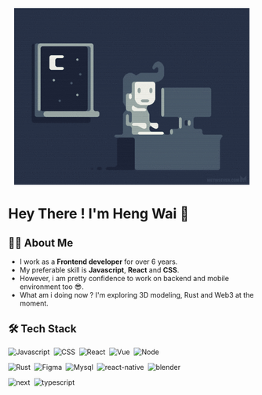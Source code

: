 <!-- Banner -->
<div style="text-align:center;">
  <img src="./programmer-pixel.gif"/>
</div>


# Hey There ! I'm Heng Wai 👋

## **🧑‍💻  About Me**

- I work as a **Frontend developer** for over 6 years.
- My preferable skill is **Javascript**, **React** and **CSS**.
- However, i am pretty confidence to work on backend and mobile environment too 😎.
- What am i doing now ? I'm exploring 3D modeling, Rust and Web3 at the moment.

## **🛠 Tech Stack**

![Javascript](https://img.shields.io/badge/JavaScript-323330?style=for-the-badge&logo=javascript&logoColor=F7DF1E)&nbsp;
![CSS](https://img.shields.io/badge/CSS3-1572B6?style=for-the-badge&logo=css3&logoColor=white)&nbsp;
![React](https://img.shields.io/badge/React-20232A?style=for-the-badge&logo=react&logoColor=61DAFB)&nbsp;
![Vue](https://img.shields.io/badge/Vue.js-35495E?style=for-the-badge&logo=vuedotjs&logoColor=4FC08D)&nbsp;
![Node](https://img.shields.io/badge/Node.js-339933?style=for-the-badge&logo=nodedotjs&logoColor=white)&nbsp;

![Rust](https://img.shields.io/badge/Rust-000000?style=for-the-badge&logo=rust&logoColor=white)&nbsp;
![Figma](https://img.shields.io/badge/Figma-F24E1E?style=for-the-badge&logo=figma&logoColor=white)&nbsp;
![Mysql](https://img.shields.io/badge/MySQL-005C84?style=for-the-badge&logo=mysql&logoColor=white)&nbsp;
![react-native](https://img.shields.io/badge/React_Native-20232A?style=for-the-badge&logo=react&logoColor=61DAFB)&nbsp;
![blender](https://img.shields.io/badge/blender-%23F5792A.svg?style=for-the-badge&logo=blender&logoColor=white)&nbsp;

![next](https://img.shields.io/badge/next.js-000000?style=for-the-badge&logo=nextdotjs&logoColor=white)&nbsp;
![typescript](https://img.shields.io/badge/TypeScript-007ACC?style=for-the-badge&logo=typescript&logoColor=white)&nbsp;

